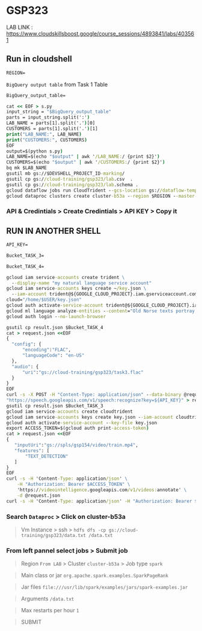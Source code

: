 # GSP323

LAB LINK : https://www.cloudskillsboost.google/course_sessions/4893841/labs/403561

## Run in cloudshell

```cmd
REGION=
```

`BigQuery output table` from Task 1 Table

```cmd
BigQuery_output_table=
```

```cmd
cat << EOF > s.py
input_string = "$BigQuery_output_table"
parts = input_string.split(':')
LAB_NAME = parts[1].split('.')[0]
CUSTOMERS = parts[1].split('.')[1]
print("LAB_NAME:", LAB_NAME)
print("CUSTOMERS:", CUSTOMERS)
EOF
output=$(python s.py)
LAB_NAME=$(echo "$output" | awk '/LAB_NAME:/ {print $2}')
CUSTOMERS=$(echo "$output" | awk '/CUSTOMERS:/ {print $2}')
bq mk $LAB_NAME
gsutil mb gs://$DEVSHELL_PROJECT_ID-marking/
gsutil cp gs://cloud-training/gsp323/lab.csv  .
gsutil cp gs://cloud-training/gsp323/lab.schema .
gcloud dataflow jobs run CloudTrident --gcs-location gs://dataflow-templates-$REGION/latest/GCS_Text_to_BigQuery --region $REGION --worker-machine-type e2-standard-2 --staging-location gs://$DEVSHELL_PROJECT_ID-marking/temp --parameters javascriptTextTransformGcsPath=gs://cloud-training/gsp323/lab.js,JSONPath=gs://cloud-training/gsp323/lab.schema,javascriptTextTransformFunctionName=transform,outputTable=$BigQuery_output_table,inputFilePattern=gs://cloud-training/gsp323/lab.csv,bigQueryLoadingTemporaryDirectory=gs://$DEVSHELL_PROJECT_ID-marking/bigquery_temp
gcloud dataproc clusters create cluster-b53a --region $REGION --master-machine-type e2-standard-2 --master-boot-disk-size 500 --num-workers 2 --worker-machine-type e2-standard-2 --worker-boot-disk-size 500 --image-version 2.1-debian11 --project $DEVSHELL_PROJECT_ID
```

### API & Credintials > Create Credintials > API KEY > Copy it

## RUN IN ANOTHER SHELL

```cmd
API_KEY=
```

```cmd
Bucket_TASK_3=
```

```cmd
Bucket_TASK_4=
```

```cmd
gcloud iam service-accounts create trident \
  --display-name "my natural language service account"
gcloud iam service-accounts keys create ~/key.json \
  --iam-account trident@${GOOGLE_CLOUD_PROJECT}.iam.gserviceaccount.com
cloud="/home/$USER/key.json"
gcloud auth activate-service-account trident@${GOOGLE_CLOUD_PROJECT}.iam.gserviceaccount.com --key-file=$cloud
gcloud ml language analyze-entities --content="Old Norse texts portray Odin as one-eyed and long-bearded, frequently wielding a spear named Gungnir and wearing a cloak and a broad hat." > result.json
gcloud auth login --no-launch-browser
```

```cmd
gsutil cp result.json $Bucket_TASK_4
cat > request.json <<EOF
{
  "config": {
      "encoding":"FLAC",
      "languageCode": "en-US"
  },
  "audio": {
      "uri":"gs://cloud-training/gsp323/task3.flac"
  }
}
EOF
curl -s -X POST -H "Content-Type: application/json" --data-binary @request.json \
"https://speech.googleapis.com/v1/speech:recognize?key=${API_KEY}" > result.json
gsutil cp result.json $Bucket_TASK_3
gcloud iam service-accounts create cloudtrident
gcloud iam service-accounts keys create key.json --iam-account cloudtrident@${GOOGLE_CLOUD_PROJECT}.iam.gserviceaccount.com
gcloud auth activate-service-account --key-file key.json
export ACCESS_TOKEN=$(gcloud auth print-access-token)
cat > request.json <<EOF
{
   "inputUri":"gs://spls/gsp154/video/train.mp4",
   "features": [
       "TEXT_DETECTION"
   ]
}
EOF
curl -s -H 'Content-Type: application/json' \
    -H "Authorization: Bearer $ACCESS_TOKEN" \
    'https://videointelligence.googleapis.com/v1/videos:annotate' \
    -d @request.json
curl -s -H 'Content-Type: application/json' -H "Authorization: Bearer $ACCESS_TOKEN" 'https://videointelligence.googleapis.com/v1/operations/OPERATION_FROM_PREVIOUS_REQUEST' > result1.json
```

### Search `Dataproc` > Click on cluster-b53a

> Vm Instance > ssh > `hdfs dfs -cp gs://cloud-training/gsp323/data.txt /data.txt`

### From left pannel select jobs > Submit job

> Region `From LAB` > Cluster `cluster-b53a` > Job type `spark`

> Main class or jar `org.apache.spark.examples.SparkPageRank`

> Jar files `file:///usr/lib/spark/examples/jars/spark-examples.jar`

> Arguments `/data.txt`

> Max restarts per hour `1`

> SUBMIT
